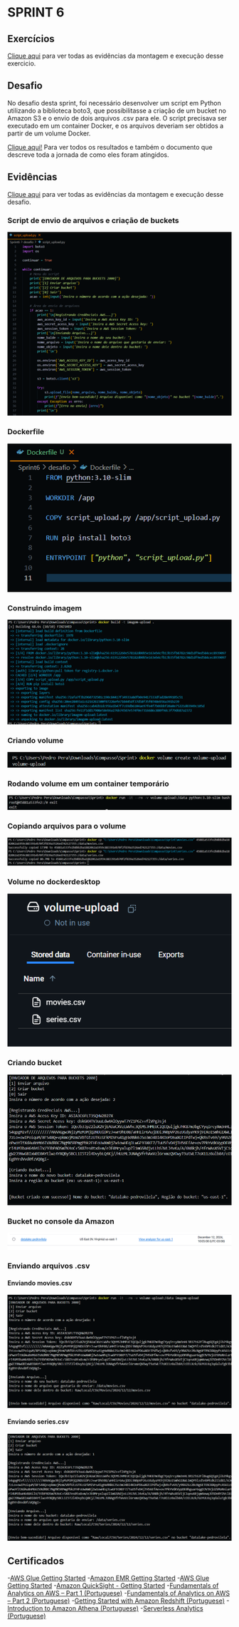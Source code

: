 # SPRINT 6

## Exercícios
[Clique aqui](evidencias/exercicio) para ver todas as evidências da montagem e execução desse exercicio.

## Desafio
No desafio desta sprint, foi necessário desenvolver um script em Python utilizando a biblioteca boto3, que possibilitasse a criação de um bucket no Amazon S3 e o envio de dois arquivos .csv para ele. O script precisava ser executado em um container Docker, e os arquivos deveriam ser obtidos a partir de um volume Docker.

[Clique aqui!](desafio) Para ver todos os resultados e também o documento que descreve toda a jornada de como eles foram atingidos.

## Evidências
[Clique aqui](evidencias) para ver todas as evidências da montagem e execução desse desafio.

### Script de envio de arquivos e criação de buckets
![Script de envio de arquivos e criação de buckets](evidencias/desafio/script_envio.png)

### Dockerfile
![Dockerfile](evidencias/desafio/dockerfile.png)

### Construindo imagem
![Construindo imagem](evidencias/desafio/construindo_imagem.png)

### Criando volume
![Criando volume](evidencias/desafio/criando_volume.png)

### Rodando volume em um container temporário
![Rodando volume em um container temporário](evidencias/desafio/abrindo_e_fechando_volume.png)

### Copiando arquivos para o volume
![Copiando arquivos para o volume](evidencias/desafio/copiando_arquivos_para_volume.png)

### Volume no dockerdesktop
![Volume no docker desktop](evidencias/desafio/volume_dockerdesktop.png)

### Criando bucket
![Criando bucket](evidencias/desafio/criando_bucket.png)

### Bucket no console da Amazon
![Bucket no console da Amazon](evidencias/desafio/bucket_s3.png)

### Enviando arquivos .csv

#### Enviando movies.csv
![Enviando movies.csv](evidencias/desafio/envio_csv_filmes.png)
#### Enviando series.csv
![Enviando series.csv](evidencias/desafio/envio_csv_series.png)

## Certificados

-[AWS Glue Getting Started](certificados/AWS_Glue_Getting_Started.pdf)
-[Amazon EMR Getting Started](certificados/Amazon_EMR_Getting_Started.pdf)
-[AWS Glue Getting Started](certificados/Amazon_QuickSight_-_Getting_Started.pdf)
-[Amazon QuickSight - Getting Started](certificados/Best_Practices_for_Data_Warehousing_with_Amazon_Redshift_(Portuguese).pdf)
-[Fundamentals of Analytics on AWS – Part 1 (Portuguese)](certificados/Fundamentals_of_Analytics_on_AWS_–_Part_1_(Portuguese).pdf)
-[Fundamentals of Analytics on AWS – Part 2 (Portuguese)](certificados/Fundamentals_of_Analytics_on_AWS_–_Part_2_(Portuguese).pdf)
-[Getting Started with Amazon Redshift (Portuguese)](certificados/Getting_Started_with_Amazon_Redshift_(Portuguese).pdf)
-[Introduction to Amazon Athena (Portuguese)](certificados/Introduction_to_Amazon_Athena_(Portuguese).pdf)
-[Serverless Analytics (Portuguese)](certificados/Serverless_Analytics_(Portuguese).pdf)

